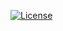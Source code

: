 [![License](https://img.shields.io/github/license/kinedu/cfdi-xml.svg?style=flat-square)](https://packagist.org/packages/kinedu/cfdi-xml)
